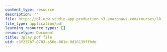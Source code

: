```yaml
---
content_type: resource
description: ''
file: https://ol-ocw-studio-app-production.s3.amazonaws.com/courses/18-06sc-linear-algebra-fall-2011/c3f237b70703a56e061e9d16139ffbde_HEQuN0QELSQ.pdf
file_type: application/pdf
learning_resource_types: []
resourcetype: Document
title: 3play pdf file
uid: c3f237b7-0703-a56e-061e-9d16139ffbde
---
```


